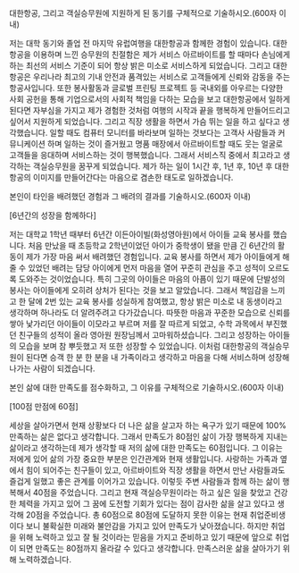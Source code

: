 대한항공, 그리고 객실승무원에 지원하게 된 동기를 구체적으로 기술하시오.(600자 이내)

저는 대학 동기와 졸업 전 마지막 유럽여행을 대한항공과 함께한 경험이 있습니다. 대한항공을 이용하며 느낀 승무원의 친절함은 제가 서비스 아르바이트를 할 때마다 손님에게 하는 최선의 서비스 기준이 되어 항상 밝은 미소로 서비스하게 되었습니다. 그리고 대한항공은 우리나라 최고의 기내 안전과 품격있는 서비스로 고객들에게 신뢰와 감동을 주는 항공사입니다. 또한 봉사활동과 글로벌 프린팅 프로젝트 등 국내외를 아우르는 다양한 사회 공헌을 통해 기업으로서의 사회적 책임을 다하는 모습을 보고 대한항공에서 일하게 된다면 자부심을 가지고 제가 경험한 것처럼 여행의 시작과 끝을 행복하게 만들어드리고 싶어서 지원하게 되었습니다.
그리고 직장 생활을 하면서 가슴 뛰는 일을 하고 싶다고 생각했습니다. 일할 때도 컴퓨터 모니터를 바라보며 일하는 것보다는 고객사 사람들과 커뮤니케이션 하며 일하는 것이 즐거웠고 명품 매장에서 아르바이트할 때도 웃는 얼굴로 고객들을 응대하며 서비스하는 것이 행복했습니다. 그래서 서비스직 중에서 최고라고 생각하는 객실승무원을 꿈꾸게 되었습니다. 제가 하는 일이 1시간 후, 1년 후, 10년 후 대한항공의 이미지를 만들어간다는 마음으로 겸손한 태도로 일하겠습니다.


본인이 타인을 배려했던 경험과 그 배려의 결과를 기술하시오.(600자 이내)

[6년간의 성장을 함께하다]

저는 대학교 1학년 때부터 6년간 이든아이빌(화성영아원)에서 아이들 교육 봉사를 했습니다. 처음 만났을 때 초등학교 2학년이었던 아이가 중학생이 됐을 만큼 긴 6년간의 활동이 제가 가장 마음 써서 배려했던 경험입니다.
교육 봉사를 하면서 제가 아이들에게 해줄 수 있었던 배려는 담당 아이에게 먼저 마음을 열어 꾸준히 관심을 주고 성적이 오르도록 도와주는 것이었습니다. 특히 그곳의 아이들은 마음의 아픔이 있기 때문에 단발성의 봉사는 아이들에게 오히려 상처가 된다는 것을 보고 알았습니다. 그래서 책임감을 느끼고 한 달에 2번 있는 교육 봉사를 성실하게 참여했고, 항상 밝은 미소로 내 동생이라고 생각하며 하나라도 더 알려주려고 다가갔습니다.
따뜻한 마음과 꾸준한 모습으로 신뢰를 쌓아 낯가리던 아이들이 이모라고 부르며 저를 잘 따르게 되었고, 수학 과목에서 부진했던 친구들의 성적이 올라 영아원 원장님께서 고마워하셨습니다. 그리고 성장하는 아이들의 모습을 보며 참 뿌듯했고 저 또한 성장할 수 있었습니다.
이처럼 대한항공의 객실승무원이 된다면 승객 한 분 한 분을 내 가족이라고 생각하고 마음을 다해 서비스하며 성장해나가는 사람이 되겠습니다.

본인 삶에 대한 만족도를 점수화하고, 그 이유를 구체적으로 기술하시오.(600자 이내)

[100점 만점에 60점] 

세상을 살아가면서 현재 상황보다 더 나은 삶을 살고자 하는 욕구가 있기 때문에 100% 만족하는 삶은 없다고 생각합니다. 그래서 만족도가 80점인 삶이 가장 행복하게 지내는 삶이라고 생각하는데 제가 생각할 때 저의 삶에 대한 만족도는 60점입니다. 
그 이유는 저에게 있어 삶의 가장 중요한 부분은 인간관계와 현재 생활입니다. 사랑하는 가족과 옆에서 힘이 되어주는 친구들이 있고, 아르바이트와 직장 생활을 하면서 만난 사람들과도 즐겁게 일했고 좋은 관계를 이어가고 있습니다. 이렇듯 주변 사람들과 함께 하는 삶이 행복해서 40점을 주었습니다. 그리고 현재 객실승무원이라는 하고 싶은 일을 찾았고 건강한 체력을 가지고 있어 그 꿈에 도전할 기회가 있다는 점이 감사한 삶을 살고 있다고 생각해 20점을 주었습니다.
총 60점으로 80점에 도달하지 못한 이유는 현재 취업준비생이다 보니 불확실한 미래와 불안감을 가지고 있어 만족도가 낮아졌습니다. 하지만 취업을 위해 노력하고 있고 잘 될 것이라는 믿음을 가지고 준비하고 있기 때문에 앞으로 취업이 되면 만족도는 80점까지 올라갈 수 있다고 생각합니다. 만족스러운 삶을 살아가기 위해 노력하겠습니다.